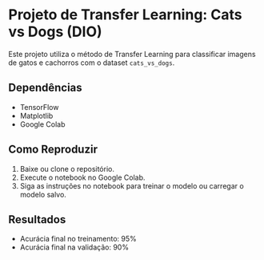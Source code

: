 # Projeto de Transfer Learning: Cats vs Dogs (DIO)

Este projeto utiliza o método de Transfer Learning para classificar imagens de gatos e cachorros com o dataset `cats_vs_dogs`.

## Dependências
- TensorFlow
- Matplotlib
- Google Colab

## Como Reproduzir
1. Baixe ou clone o repositório.
2. Execute o notebook no Google Colab.
3. Siga as instruções no notebook para treinar o modelo ou carregar o modelo salvo.

## Resultados
- Acurácia final no treinamento: 95%
- Acurácia final na validação: 90%
